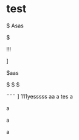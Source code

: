 

# test
$
Asas








$







!!!

$$$$]

$aas

$
$
$

¨¨¨ ]
111yesssss
 aa
a
tes
a


a



a





a
